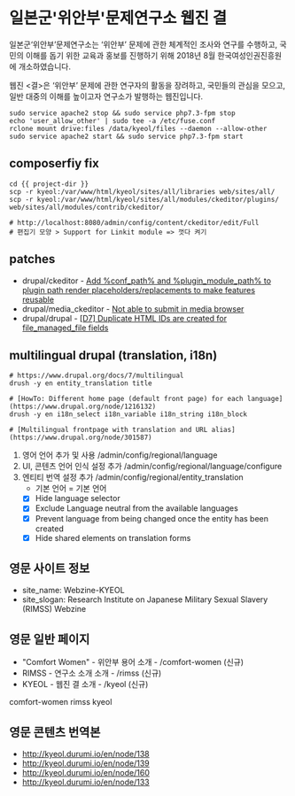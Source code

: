 # 일본군'위안부'문제연구소 웹진 결

일본군‘위안부’문제연구소는 ‘위안부’ 문제에 관한 체계적인 조사와 연구를 수행하고, 국민의 이해를 돕기 위한 교육과 홍보를 진행하기 위해 2018년 8월 한국여성인권진흥원에 개소하였습니다.

웹진 <결>은 ‘위안부’ 문제에 관한 연구자의 활동을 장려하고, 국민들의 관심을 모으고, 일반 대중의 이해를 높이고자 연구소가 발행하는 웹진입니다.

```
sudo service apache2 stop && sudo service php7.3-fpm stop
echo 'user_allow_other' | sudo tee -a /etc/fuse.conf
rclone mount drive:files /data/kyeol/files --daemon --allow-other
sudo service apache2 start && sudo service php7.3-fpm start
```

## composerfiy fix

```
cd {{ project-dir }}
scp -r kyeol:/var/www/html/kyeol/sites/all/libraries web/sites/all/
scp -r kyeol:/var/www/html/kyeol/sites/all/modules/ckeditor/plugins/ web/sites/all/modules/contrib/ckeditor/

# http://localhost:8080/admin/config/content/ckeditor/edit/Full
# 편집기 모양 > Support for Linkit module => 껏다 켜기

```

## patches

- drupal/ckeditor - [Add %conf_path% and %plugin_module_path% to plugin path render placeholders/replacements to make features reusable](https://www.drupal.org/project/ckeditor/issues/2422875)
- drupal/media_ckeditor - [Not able to submit in media browser](https://www.drupal.org/project/media_ckeditor/issues/3164945)
- drupal/drupal - [[D7] Duplicate HTML IDs are created for file_managed_file fields](https://www.drupal.org/project/drupal/issues/2594955)


## multilingual drupal (translation, i18n)

```
# https://www.drupal.org/docs/7/multilingual
drush -y en entity_translation title

# [HowTo: Different home page (default front page) for each language](https://www.drupal.org/node/1216132)
drush -y en i18n_select i18n_variable i18n_string i18n_block

# [Multilingual frontpage with translation and URL alias](https://www.drupal.org/node/301587)

```

1. 영어 언어 추가 및 사용 /admin/config/regional/language
2. UI, 콘텐츠 언어 인식 설정 추가 /admin/config/regional/language/configure
3. 엔티티 번역 설정 추가 /admin/config/regional/entity_translation
   - 기본 언어 = 기본 언어
   - [x] Hide language selector
   - [x] Exclude Language neutral from the available languages
   - [x] Prevent language from being changed once the entity has been created
   - [x] Hide shared elements on translation forms

## 영문 사이트 정보

- site_name: Webzine-KYEOL
- site_slogan: Research Institute on Japanese Military Sexual Slavery (RIMSS) Webzine

## 영문 일반 페이지

- "Comfort Women" - 위안부 용어 소개 - /comfort-women (신규)
- RIMSS - 연구소 소개 소개 - /rimss (신규)
- KYEOL - 웹진 결 소개 - /kyeol (신규)

comfort-women
rimss
kyeol

## 영문 콘텐츠 번역본

- http://kyeol.durumi.io/en/node/138
- http://kyeol.durumi.io/en/node/139
- http://kyeol.durumi.io/en/node/160
- http://kyeol.durumi.io/en/node/133
